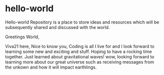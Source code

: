# hello-world
Hello-world Repository is a place to store ideas and resources which will be subsequently shared and discussed with the world.

Greetings World,

Viva21 here, Nice to know you, Coding is all I live for and I look forward to learning some new and exciting and stuff.
Hoping to have a rocking time together.
Just learned about gravitational waves! wow, looking forward to learning more about our great universe such as receiving messages from the unkown and how it will impact earthlings.
